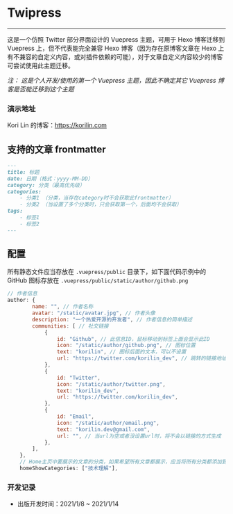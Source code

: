# Twipress

---

这是一个仿照 Twitter 部分界面设计的 Vuepress 主题，可用于 Hexo 博客迁移到 Vuepress 上，但不代表能完全兼容 Hexo 博客（因为存在原博客文章在 Hexo 上有不兼容的自定义内容，或对插件依赖的可能），对于文章自定义内容较少的博客可尝试使用此主题迁移。

_注：_
_这是个人开发/使用的第一个 Vuepress 主题，因此不确定其它 Vuepress 博客是否能迁移到这个主题_


### 演示地址

Kori Lin 的博客：<https://korilin.com>

## 支持的文章 frontmatter

``` md
---
title: 标题
date: 日期（格式：yyyy-MM-DD）
category: 分类（最高优先级）
categories:
    - 分类1 （分类，当存在category时不会获取此frontmatter）
    - 分类2 （当设置了多个分类时，只会获取第一个，后面均不会获取）
tags:
    - 标签1
    - 标签2
---
```

## 配置

所有静态文件应当存放在 `.vuepress/public` 目录下，如下面代码示例中的 GitHub 图标存放在 `.vuepress/public/static/author/github.png`

``` js
// 作者信息
author: {
        name: "", // 作者名称
        avatar: "/static/avatar.jpg", // 作者头像
        description: "一个热爱开源的开发者", // 作者信息的简单描述
        communities: [ // 社交链接
            {
                id: "Github", // 此信息ID，鼠标移动到标签上面会显示此ID
                icon: "/static/author/github.png", // 图标位置
                text: "korilin", // 图标后面的文本，可以不设置
                url: "https://twitter.com/korilin_dev", // 跳转的链接地址
            },
            {
                id: "Twitter",
                icon: "/static/author/twitter.png",
                text: "korilin_dev",
                url: "https://twitter.com/korilin_dev",
            },
            {
                id: "Email",
                icon: "/static/author/email.png",
                text: "korilin.dev@gmail.com",
                url: "", // 当url为空或者没设置url时，将不会以链接的方式生成
            },
        ],
    },
    // Home主页中要展示的文章的分类，如果希望所有文章都展示，应当将所有分类都添加到此处
    homeShowCategories: ["技术理解"],
```

### 开发记录

- 出版开发时间：2021/1/8 ~ 2021/1/14